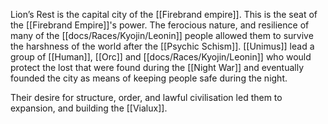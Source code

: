 Lion’s Rest is the capital city of the [[Firebrand empire]]. This is the seat of the [[Firebrand Empire]]'s power. The ferocious nature, and resilience of many of the [[docs/Races/Kyojin/Leonin]] people allowed them to survive the harshness of the world after the [[Psychic Schism]]. [[Unimus]] lead a group of [[Human]], [[Orc]] and [[docs/Races/Kyojin/Leonin]] who would protect the lost that were found during the [[Night War]] and eventually founded the city as means of keeping people safe during the night.

Their desire for structure, order, and lawful civilisation led them to expansion, and building the [[Vialux]].
